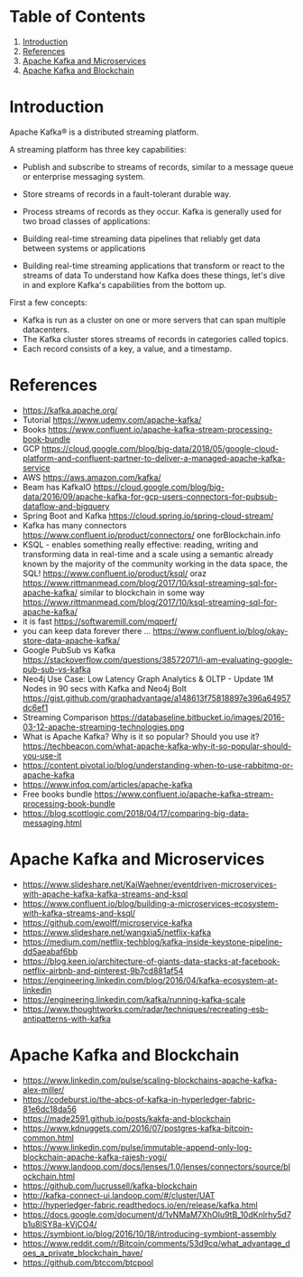# Table of Contents
1. [Introduction](#introduction)
2. [References](#references)
3. [Apache Kafka and Microservices](#apache-kafka-and-microservices)
4. [Apache Kafka and Blockchain](#apache-kafka-and-blockchain)

# Introduction 

Apache Kafka® is a distributed streaming platform.

A streaming platform has three key capabilities:

* Publish and subscribe to streams of records, similar to a message queue or enterprise messaging system.
* Store streams of records in a fault-tolerant durable way.
* Process streams of records as they occur.
Kafka is generally used for two broad classes of applications:

* Building real-time streaming data pipelines that reliably get data between systems or applications
* Building real-time streaming applications that transform or react to the streams of data
To understand how Kafka does these things, let's dive in and explore Kafka's capabilities from the bottom up.

First a few concepts:

* Kafka is run as a cluster on one or more servers that can span multiple datacenters.
* The Kafka cluster stores streams of records in categories called topics.
* Each record consists of a key, a value, and a timestamp.


# References
* https://kafka.apache.org/
* Tutorial https://www.udemy.com/apache-kafka/
* Books https://www.confluent.io/apache-kafka-stream-processing-book-bundle
* GCP https://cloud.google.com/blog/big-data/2018/05/google-cloud-platform-and-confluent-partner-to-deliver-a-managed-apache-kafka-service
* AWS https://aws.amazon.com/kafka/ 
* Beam has KafkaIO https://cloud.google.com/blog/big-data/2016/09/apache-kafka-for-gcp-users-connectors-for-pubsub-dataflow-and-bigquery
* Spring Boot and Kafka https://cloud.spring.io/spring-cloud-stream/
* Kafka has many connectors https://www.confluent.io/product/connectors/ one forBlockchain.info
* KSQL - enables something really effective: reading, writing and transforming data in real-time and a scale using a semantic already known by the majority of the community working in the data space, the SQL! https://www.confluent.io/product/ksql/ oraz https://www.rittmanmead.com/blog/2017/10/ksql-streaming-sql-for-apache-kafka/
 similar to blockchain in some way https://www.rittmanmead.com/blog/2017/10/ksql-streaming-sql-for-apache-kafka/
* it is fast https://softwaremill.com/mqperf/
* you can keep data forever there ... https://www.confluent.io/blog/okay-store-data-apache-kafka/
* Google PubSub vs Kafka https://stackoverflow.com/questions/38572071/i-am-evaluating-google-pub-sub-vs-kafka
* Neo4j Use Case: Low Latency Graph Analytics & OLTP - Update 1M Nodes in 90 secs with Kafka and Neo4j Bolt https://gist.github.com/graphadvantage/a148613f75818897e396a64957dc6ef1
* Streaming Comparison https://databaseline.bitbucket.io/images/2016-03-12-apache-streaming-technologies.png
* What is Apache Kafka? Why is it so popular? Should you use it? https://techbeacon.com/what-apache-kafka-why-it-so-popular-should-you-use-it
* https://content.pivotal.io/blog/understanding-when-to-use-rabbitmq-or-apache-kafka
* https://www.infoq.com/articles/apache-kafka
* Free books bundle https://www.confluent.io/apache-kafka-stream-processing-book-bundle
* https://blog.scottlogic.com/2018/04/17/comparing-big-data-messaging.html


# Apache Kafka and Microservices
* https://www.slideshare.net/KaiWaehner/eventdriven-microservices-with-apache-kafka-kafka-streams-and-ksql
* https://www.confluent.io/blog/building-a-microservices-ecosystem-with-kafka-streams-and-ksql/
* https://github.com/ewolff/microservice-kafka
* https://www.slideshare.net/wangxia5/netflix-kafka
* https://medium.com/netflix-techblog/kafka-inside-keystone-pipeline-dd5aeabaf6bb
* https://blog.keen.io/architecture-of-giants-data-stacks-at-facebook-netflix-airbnb-and-pinterest-9b7cd881af54
* https://engineering.linkedin.com/blog/2016/04/kafka-ecosystem-at-linkedin
* https://engineering.linkedin.com/kafka/running-kafka-scale
* https://www.thoughtworks.com/radar/techniques/recreating-esb-antipatterns-with-kafka


# Apache Kafka and Blockchain
* https://www.linkedin.com/pulse/scaling-blockchains-apache-kafka-alex-miller/
* https://codeburst.io/the-abcs-of-kafka-in-hyperledger-fabric-81e6dc18da56
* https://made2591.github.io/posts/kakfa-and-blockchain
* https://www.kdnuggets.com/2016/07/postgres-kafka-bitcoin-common.html
* https://www.linkedin.com/pulse/immutable-append-only-log-blockchain-apache-kafka-rajesh-yogi/
* https://www.landoop.com/docs/lenses/1.0/lenses/connectors/source/blockchain.html
* https://github.com/lucrussell/kafka-blockchain
* http://kafka-connect-ui.landoop.com/#/cluster/UAT
* http://hyperledger-fabric.readthedocs.io/en/release/kafka.html
* https://docs.google.com/document/d/1vNMaM7XhOlu9tB_10dKnlrhy5d7b1u8lSY8a-kVjCO4/
* https://symbiont.io/blog/2016/10/18/introducing-symbiont-assembly
* https://www.reddit.com/r/Bitcoin/comments/53d9cq/what_advantage_does_a_private_blockchain_have/
* https://github.com/btccom/btcpool
